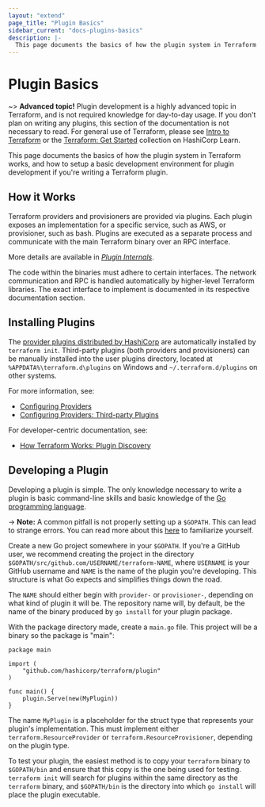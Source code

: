```yaml
---
layout: "extend"
page_title: "Plugin Basics"
sidebar_current: "docs-plugins-basics"
description: |-
  This page documents the basics of how the plugin system in Terraform works, and how to setup a basic development environment for plugin development if you're writing a Terraform plugin.
---
```


# Plugin Basics

~> **Advanced topic!** Plugin development is a highly advanced
topic in Terraform, and is not required knowledge for day-to-day usage.
If you don't plan on writing any plugins, this section of the documentation is
not necessary to read. For general use of Terraform, please see
[Intro to Terraform](/intro/index.html) or the
[Terraform: Get Started](https://learn.hashicorp.com/collections/terraform/aws-get-started?utm_source=WEBSITE&utm_medium=WEB_IO&utm_offer=ARTICLE_PAGE&utm_content=DOCS)
collection on HashiCorp Learn.

This page documents the basics of how the plugin system in Terraform
works, and how to setup a basic development environment for plugin development
if you're writing a Terraform plugin.

## How it Works

Terraform providers and provisioners are provided via plugins. Each plugin
exposes an implementation for a specific service, such as AWS, or provisioner,
such as bash. Plugins are executed as a separate process and communicate with
the main Terraform binary over an RPC interface.

More details are available in
_[Plugin Internals](/docs/internals/internal-plugins.html)_.

The code within the binaries must adhere to certain interfaces.
The network communication and RPC is handled automatically by higher-level
Terraform libraries. The exact interface to implement is documented
in its respective documentation section.

## Installing Plugins

The [provider plugins distributed by HashiCorp](/docs/providers/index.html) are
automatically installed by `terraform init`. Third-party plugins (both
providers and provisioners) can be manually installed into the user plugins
directory, located at `%APPDATA%\terraform.d\plugins` on Windows and
`~/.terraform.d/plugins` on other systems.

For more information, see:

- [Configuring Providers](/docs/configuration/providers.html)
- [Configuring Providers: Third-party Plugins](/docs/configuration/providers.html#third-party-plugins)

For developer-centric documentation, see:

- [How Terraform Works: Plugin Discovery](/docs/extend/how-terraform-works.html#discovery)

## Developing a Plugin

Developing a plugin is simple. The only knowledge necessary to write
a plugin is basic command-line skills and basic knowledge of the
[Go programming language](http://golang.org).

-> **Note:** A common pitfall is not properly setting up a
<code>$GOPATH</code>. This can lead to strange errors. You can read more about
this [here](https://golang.org/doc/code.html) to familiarize
yourself.

Create a new Go project somewhere in your `$GOPATH`. If you're a
GitHub user, we recommend creating the project in the directory
`$GOPATH/src/github.com/USERNAME/terraform-NAME`, where `USERNAME`
is your GitHub username and `NAME` is the name of the plugin you're
developing. This structure is what Go expects and simplifies things down
the road.

The `NAME` should either begin with `provider-` or `provisioner-`,
depending on what kind of plugin it will be. The repository name will,
by default, be the name of the binary produced by `go install` for
your plugin package.

With the package directory made, create a `main.go` file. This project will
be a binary so the package is "main":

```golang
package main

import (
	"github.com/hashicorp/terraform/plugin"
)

func main() {
	plugin.Serve(new(MyPlugin))
}
```

The name `MyPlugin` is a placeholder for the struct type that represents
your plugin's implementation. This must implement either
`terraform.ResourceProvider` or `terraform.ResourceProvisioner`, depending
on the plugin type.

To test your plugin, the easiest method is to copy your `terraform` binary
to `$GOPATH/bin` and ensure that this copy is the one being used for testing.
`terraform init` will search for plugins within the same directory as the
`terraform` binary, and `$GOPATH/bin` is the directory into which `go install`
will place the plugin executable.
